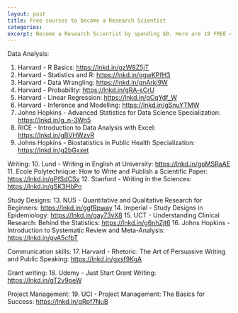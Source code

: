 ```yaml
---
layout: post
title: Free courses to become a Research Scientist
categories: 
excerpt: Become a Research Scientist by spending $0. Here are 19 FREE courses that can your research skills today
---
```




Data Analysis:
1. Harvard - R Basics: https://lnkd.in/gzW8Z5jT
2. Harvard - Statistics and R:
https://lnkd.in/ggwKPfH3
3. Harvard - Data Wrangling: https://lnkd.in/gnArki9W
4. Harvard - Probability: https://lnkd.in/gRA-sCrU
5. Harvard - Linear Regression: https://lnkd.in/gCqYdf_W
6. Harvard - Inference and Modelling: https://lnkd.in/gSnuYTMW
7. Johns Hopkins - Advanced Statistics for Data Science Specialization: https://lnkd.in/g_n-3Wn5
8. RICE - Introduction to Data Analysis with Excel: https://lnkd.in/gBVHWzvR
9. Johns Hopkins - Biostatistics in Public Health Specialization: https://lnkd.in/g2bGxxet

Writing:
10. Lund - Writing in English at University: https://lnkd.in/gpMSRaAE
11. Ecole Polytechnique: How to Write and Publish a Scientific Paper: https://lnkd.in/gPfSdCSv
12. Stanford - Writing in the Sciences: https://lnkd.in/gSK3HbPn

Study Designs:
13. NUS - Quantitative and Qualitative Research for Beginners: https://lnkd.in/ggfRpway
14. Imperial - Study Designs in Epidemiology: https://lnkd.in/gay73vX8 
15. UCT - Understanding Clinical Research: Behind the Statistics: https://lnkd.in/g6nhZjt6
16. Johns Hopkins - Introduction to Systematic Review and Meta-Analysis: https://lnkd.in/gvA5cfbT

Communication skills:
17. Harvard - Rhetoric: The Art of Persuasive Writing and Public Speaking: https://lnkd.in/gxsf9KgA

Grant writing:
18. Udemy - Just Start Grant Writing: https://lnkd.in/gT2v9peW

Project Management:
19. UCI - Project Management: The Basics for Success: https://lnkd.in/gRpf7NuB


